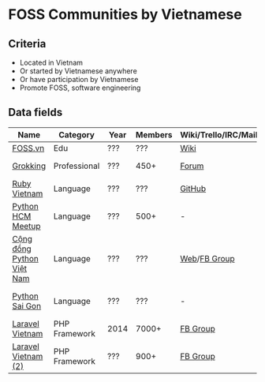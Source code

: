 # FOSS Communities by Vietnamese

## Criteria

* Located in Vietnam
* Or started by Vietnamese anywhere
* Or have participation by Vietnamese
* Promote FOSS, software engineering

## Data fields

|Name|Category|Year|Members|Wiki/Trello/IRC/Mail|Founder(s)|Leader(s)|
|----|--------|----|-------|--------------------|----------|---------|
|[FOSS.vn](http://foss.vn/)|Edu|???|???|[Wiki](http://foss.vn/)|???|???|
|[Grokking](https://www.grokking.org/)|Professional|???|450+|[Forum](https://discuss.grokking.org/)|[Huy Nguyen](https://www.linkedin.com/in/nvquanghuy/)|Huy Nguyen|
|[Ruby Vietnam](http://ruby.org.vn/)|Language|???|???|[GitHub](https://github.com/ruby-vietnam)|???|???|
|[Python HCM Meetup](https://www.meetup.com/Thanh-Pho-Ho-Chi-Minh-Python-Meetup/)|Language|???|500+|-|[Thanh](https://www.meetup.com/Thanh-Pho-Ho-Chi-Minh-Python-Meetup/members/180110312/), [Hieu Nguyen](https://www.meetup.com/Thanh-Pho-Ho-Chi-Minh-Python-Meetup/members/218696222/)|Thanh & Hieu Nguyen|
|[Cộng đồng Python Việt Nam](https://github.com/pythonvietnam)|Language|???|???|[Web](http://pycon.vn/)/[FB Group](https://www.facebook.com/groups/pythonvn/)|???|???|
|[Python Sai Gon](https://www.facebook.com/groups/python.saigon/)|Language|???|???|-|[Peter Hưng Hoàng](https://www.linkedin.com/in/hunghuuhoang/)|Peter Hưng Hoàng|
|[Laravel Vietnam](https://www.facebook.com/vnlaravel/)|PHP Framework|2014|7000+|[FB Group](https://www.facebook.com/groups/vnlaravel/)|[Hoang Stark](https://twitter.com/hoangstark)|[Hoang Stark](https://twitter.com/hoangstark)|
|[Laravel Vietnam (2)](https://github.com/LaravelVietnam)|PHP Framework|???|900+|[FB Group](https://www.facebook.com/laravelvn)|???|???|
